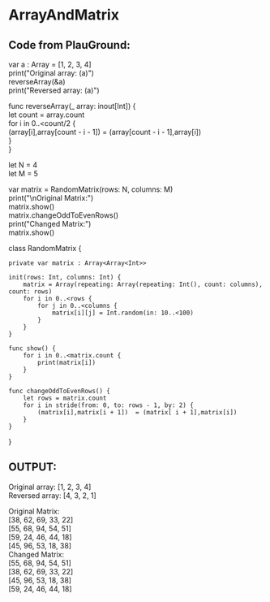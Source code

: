 # ArrayAndMatrix
## Code from PlauGround:

var a : Array = [1, 2, 3, 4]<br/>
print("Original array: \(a)")<br/>
reverseArray(&a)<br/>
print("Reversed array: \(a)")<br/>

func reverseArray(_ array: inout[Int]) {<br/>
    let count = array.count<br/>
    for i in 0..<count/2 {<br/>
       (array[i],array[count - i - 1])  = (array[count - i - 1],array[i])<br/>
    }<br/>
}

let N = 4<br/>
let M = 5

var matrix = RandomMatrix(rows: N, columns: M)<br/>
print("\nOriginal Matrix:")<br/>
matrix.show()<br/>
matrix.changeOddToEvenRows()<br/>
print("Changed Matrix:")<br/>
matrix.show()

class RandomMatrix {
    
    private var matrix : Array<Array<Int>>
    
    init(rows: Int, columns: Int) {
        matrix = Array(repeating: Array(repeating: Int(), count: columns), count: rows)
        for i in 0..<rows {
            for j in 0..<columns {
                matrix[i][j] = Int.random(in: 10..<100)
            }
        }
    }
    
    func show() {
        for i in 0..<matrix.count {
            print(matrix[i])
        }
    }
    
    func changeOddToEvenRows() {
        let rows = matrix.count
        for i in stride(from: 0, to: rows - 1, by: 2) {
            (matrix[i],matrix[i + 1])  = (matrix[ i + 1],matrix[i])
        }
    }
}




## OUTPUT:
Original array: [1, 2, 3, 4]<br/>
Reversed array: [4, 3, 2, 1]<br/>

Original Matrix:<br/>
[38, 62, 69, 33, 22]<br/>
[55, 68, 94, 54, 51]<br/>
[59, 24, 46, 44, 18]<br/>
[45, 96, 53, 18, 38]<br/>
Changed Matrix:<br/>
[55, 68, 94, 54, 51]<br/>
[38, 62, 69, 33, 22]<br/>
[45, 96, 53, 18, 38]<br/>
[59, 24, 46, 44, 18]
